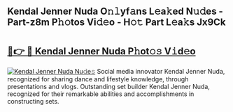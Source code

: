 ## Kendal Jenner Nuda O𝚗𝚕yf𝚊ns L𝚎a𝚔ed N𝚞𝚍es - Part-z8m P𝚑𝚘tos Vi𝚍𝚎o - H𝚘𝚝 Part L𝚎a𝚔s Jx9Ck

# <h2><a href="http://kfes8ff.oniu.top/?m=Kendal+Jenner+Nuda">🔗👉 🔴 Kendal Jenner Nuda P𝚑ot𝚘𝚜 V𝚒d𝚎o</a></h2>

[![Kendal Jenner Nuda Nu𝚍e𝚜](https://i.imgur.com/0qMVB7G.gif)](http://kfes8ff.oniu.top/?m=Kendal+Jenner+Nuda)
Social media innovator Kendal Jenner Nuda, recognized for sharing dance and lifestyle knowledge, through presentations and vlogs. Outstanding set builder Kendal Jenner Nuda, recognized for their remarkable abilities and accomplishments in constructing sets.  
